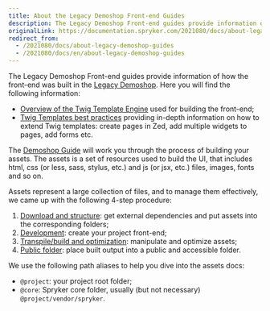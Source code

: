 ```yaml
---
title: About the Legacy Demoshop Front-end Guides
description: The Legacy Demoshop Front-end guides provide information of how the front-end was built in the Legacy Demoshop.
originalLink: https://documentation.spryker.com/2021080/docs/about-legacy-demoshop-guides
redirect_from:
  - /2021080/docs/about-legacy-demoshop-guides
  - /2021080/docs/en/about-legacy-demoshop-guides
---
```


The Legacy Demoshop Front-end guides provide information of how the front-end was built in the [Legacy Demoshop](https://documentation.spryker.com/v4/docs/about-spryker#what-is-the--legacy-demoshop--). Here you will find the following information:

* [Overview of the Twig Template Engine](/docs/scos/dev/developer-guides/202001.0/development-guide/front-end/legacy-demoshop/twig-templates/overview-twig.html) used for building the front-end;
* [Twig Templates best practices](/docs/scos/dev/developer-guides/202001.0/development-guide/front-end/legacy-demoshop/twig-templates/best-practices-twig-templates.html) providing in-depth information on how to extend Twig templates: create pages in Zed, add multiple widgets to pages, add forms etc.

The [Demoshop Guide](/docs/scos/dev/developer-guides/202001.0/development-guide/front-end/legacy-demoshop/demoshop-guide.html)  will work you through the process of building your assets. The assets is a set of resources used to build the UI, that includes html, css (or less, sass, stylus, etc.) and js (or jsx, etc.) files, images, fonts and so on.

Assets represent a large collection of files, and to manage them effectively, we came up with the following 4-step procedure:

1. [Download and structure](/docs/scos/dev/developer-guides/202001.0/development-guide/front-end/legacy-demoshop/download-and-structure.html): get external dependencies and put assets into the corresponding folders;
2. [Development](/docs/scos/dev/features/202001.0/sdk/development.html): create your project front-end;
3. [Transpile/build and optimization](/docs/scos/dev/developer-guides/202001.0/development-guide/front-end/legacy-demoshop/build-and-optimization.html): manipulate and optimize assets;
4. [Public folder](/docs/scos/dev/developer-guides/202001.0/development-guide/front-end/legacy-demoshop/public-folder.html): place built output into a public and accessible folder.

We use the following path aliases to help you dive into the assets docs:

* `@project`: your project root folder;
* `@core`: Spryker core folder, usually (but not necessary) `@project/vendor/spryker`.
 

